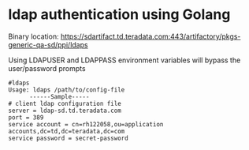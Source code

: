 # ldap authentication using Golang

Binary location: https://sdartifact.td.teradata.com:443/artifactory/pkgs-generic-qa-sd/ppi/ldaps

Using LDAPUSER and LDAPPASS environment variables will bypass the user/password prompts

```
#ldaps
Usage: ldaps /path/to/config-file
      ------Sample-----
# client ldap configuration file
server = ldap-sd.td.teradata.com
port = 389
service account = cn=rh122058,ou=application accounts,dc=td,dc=teradata,dc=com
service password = secret-password
```
